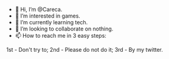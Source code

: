 - 👋 Hi, I’m @Careca.
- 👀 I’m interested in games.
- 🌱 I’m currently learning tech.
- 💞️ I’m looking to collaborate on nothing.
- 📫 How to reach me in 3 easy steps: 

1st - Don't try to;
2nd - Please do not do it;
3rd - By my twitter.

<!---
Careca/Diogo is a ✨ special ✨ repository because its `README.md` (this file) appears on your GitHub profile.
You can click the Preview link to take a look at your changes.
--->
